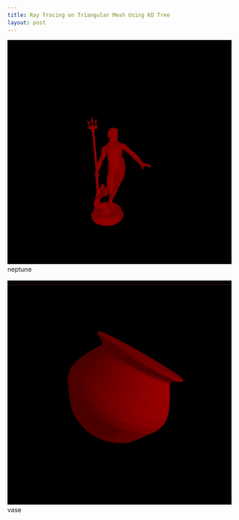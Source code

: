 ```yaml
---
title: Ray Tracing on Triangular Mesh Using KD Tree
layout: post
---
```


![](/images/RayTracingOnKDTree/neptune.jpg)
neptune
<br/><br/>
![](/images/RayTracingOnKDTree/vase.jpg)
vase